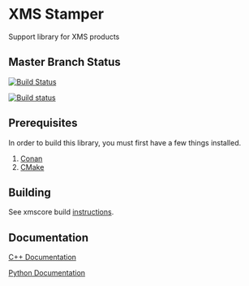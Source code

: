 
XMS Stamper
========
Support library for XMS products


Master Branch Status
--------------------

[![Build Status](https://travis-ci.org/Aquaveo/xmsstamper.svg?branch=master)](https://travis-ci.org/Aquaveo/xmsstamper)

[![Build status](https://ci.appveyor.com/api/projects/status/ge70j1mysr2ns6cd?svg=true)](https://ci.appveyor.com/project/Aquaveo/xmsstamper)


Prerequisites
--------------
In order to build this library, you must first have a few things installed.
1. [Conan](https://conan.io)
2. [CMake](https://cmake.org)

Building
--------
See xmscore build [instructions](https://github.com/Aquaveo/xmscore/wiki/Building-Libraries).


Documentation
-------------

[C++ Documentation](https://aquaveo.github.io/xmsstamper/)

[Python Documentation](https://aquaveo.github.io/xmscore/pydocs)
